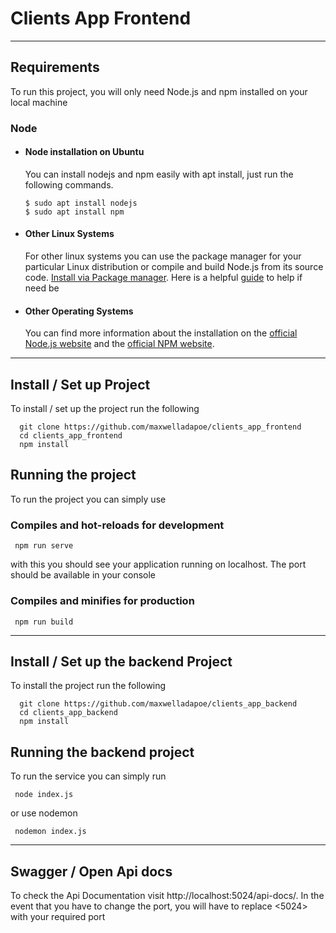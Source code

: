 # Clients App Frontend


---
## Requirements

To run this project, you will only need Node.js and npm installed on your local machine


### Node

- #### Node installation on Ubuntu

  You can install nodejs and npm easily with apt install, just run the following commands.

      $ sudo apt install nodejs
      $ sudo apt install npm

- #### Other Linux Systems
  For other linux systems you can use the package manager for
  your particular Linux distribution or compile and build Node.js
  from its source code.
  [Install via Package manager](https://nodejs.org/en/download/package-manager/).
  Here is a helpful [guide](https://upstack.co/knowledge/how-to-install-node-js-on-linux) to help if need be

- #### Other Operating Systems
  You can find more information about the installation on the
  [official Node.js website](https://nodejs.org/) and the [official NPM website](https://npmjs.org/).
  


---
## Install / Set up Project
To install / set up the project run the following

      git clone https://github.com/maxwelladapoe/clients_app_frontend
      cd clients_app_frontend
      npm install


## Running the project
To run the project you can simply use

### Compiles and hot-reloads for development

     npm run serve
with this you should see your application running on localhost. The port should be available in your console

### Compiles and minifies for production

     npm run build


---
## Install / Set up the backend Project

To install the project run the following

      git clone https://github.com/maxwelladapoe/clients_app_backend
      cd clients_app_backend
      npm install

## Running the backend project

To run the service you can simply run

     node index.js

or use nodemon

     nodemon index.js


---
## Swagger / Open Api docs

To check the Api Documentation visit
http://localhost:5024/api-docs/.
In the event that you have to change the port, you will have to replace <5024> with your required port
  

